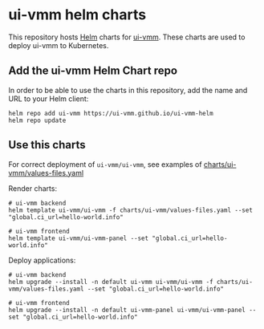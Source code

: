 # ui-vmm helm charts

This repository hosts [Helm](https://helm.sh) charts for [ui-vmm](https://ui-vmm.github.io). These charts are used to deploy ui-vmm to Kubernetes.

## Add the ui-vmm Helm Chart repo

In order to be able to use the charts in this repository, add the name and URL to your Helm client:

```console
helm repo add ui-vmm https://ui-vmm.github.io/ui-vmm-helm
helm repo update
```

## Use this charts

For correct deployment of `ui-vmm/ui-vmm`, see examples of [charts/ui-vmm/values-files.yaml](https://raw.githubusercontent.com/ui-vmm/ui-vmm-helm/master/charts/ui-vmm/values-files.yaml)

Render charts:

```console
# ui-vmm backend
helm template ui-vmm/ui-vmm -f charts/ui-vmm/values-files.yaml --set "global.ci_url=hello-world.info"

# ui-vmm frontend
helm template ui-vmm/ui-vmm-panel --set "global.ci_url=hello-world.info"
```

Deploy applications:

```console
# ui-vmm backend
helm upgrade --install -n default ui-vmm ui-vmm/ui-vmm -f charts/ui-vmm/values-files.yaml --set "global.ci_url=hello-world.info"

# ui-vmm frontend
helm upgrade --install -n default ui-vmm-panel ui-vmm/ui-vmm-panel --set "global.ci_url=hello-world.info"
```
